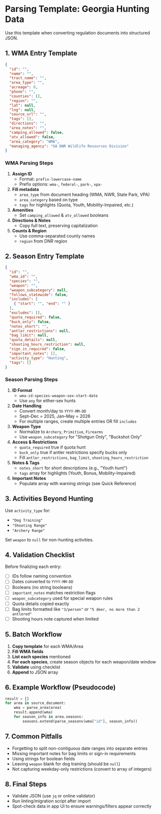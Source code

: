 # Parsing Template: Georgia Hunting Data

Use this template when converting regulation documents into structured JSON.

## 1. WMA Entry Template

```json
{
  "id": "",
  "name": "",
  "tract_name": "",
  "area_type": "",
  "acreage": 0,
  "phone": "",
  "counties": [],
  "region": "",
  "lat": null,
  "lng": null,
  "source_url": "",
  "tags": [],
  "directions": "",
  "area_notes": "",
  "camping_allowed": false,
  "atv_allowed": false,
  "area_category": "WMA",
  "managing_agency": "GA DNR Wildlife Resources Division"
}
```

### WMA Parsing Steps
1. **Assign ID**
   - Format: `prefix-lowercase-name`
   - Prefix options: `wma-`, `federal-`, `park-`, `vpa-`
2. **Fill metadata**
   - `area_type` from document heading (WMA, NWR, State Park, VPA)
   - `area_category` based on type
   - `tags` for highlights (Quota, Youth, Mobility-Impaired, etc.)
3. **Amenities**
   - Set `camping_allowed` & `atv_allowed` booleans
4. **Directions & Notes**
   - Copy full text, preserving capitalization
5. **Counts & Region**
   - Use comma-separated county names
   - `region` from DNR region

## 2. Season Entry Template

```json
{
  "id": "",
  "wma_id": "",
  "species": "",
  "weapon": "",
  "weapon_subcategory": null,
  "follows_statewide": false,
  "includes": [
    { "start": "", "end": "" }
  ],
  "excludes": [],
  "quota_required": false,
  "buck_only": false,
  "notes_short": "",
  "antler_restrictions": null,
  "bag_limit": null,
  "quota_details": null,
  "shooting_hours_restriction": null,
  "sign_in_required": false,
  "important_notes": [],
  "activity_type": "Hunting",
  "tags": []
}
```

### Season Parsing Steps
1. **ID Format**
   - `wma-id-species-weapon-sex-start-date`
   - Use `any` for either-sex hunts
2. **Date Handling**
   - Convert month/day to `YYYY-MM-DD`
   - Sept–Dec = 2025, Jan–May = 2026
   - For multiple ranges, create multiple entries OR fill `includes`
3. **Weapon Type**
   - Normalize to `Archery`, `Primitive`, `Firearms`
   - Use `weapon_subcategory` for "Shotgun Only", "Buckshot Only"
4. **Access & Restrictions**
   - `quota_required` true if quota hunt
   - `buck_only` true if antler restrictions specify bucks only
   - Fill `antler_restrictions`, `bag_limit`, `shooting_hours_restriction`
5. **Notes & Tags**
   - `notes_short` for short descriptions (e.g., "Youth hunt")
   - `tags` array for highlights (Youth, Bonus, Mobility-Impaired)
6. **Important Notes**
   - Populate array with warning strings (see Quick Reference)

## 3. Activities Beyond Hunting

Use `activity_type` for:
- `"Dog Training"`
- `"Shooting Range"`
- `"Archery Range"`

Set `weapon` to `null` for non-hunting activities.

## 4. Validation Checklist

Before finalizing each entry:
- [ ] IDs follow naming convention
- [ ] Dates converted to `YYYY-MM-DD`
- [ ] Booleans (no string booleans)
- [ ] `important_notes` matches restriction flags
- [ ] `weapon_subcategory` used for special weapon rules
- [ ] Quota details copied exactly
- [ ] Bag limits formatted like `"3/person"` or `"5 deer, no more than 2 antlered"`
- [ ] Shooting hours note captured when limited

## 5. Batch Workflow

1. **Copy template** for each WMA/Area
2. **Fill WMA fields**
3. **List each species** mentioned
4. **For each species**, create season objects for each weapon/date window
5. **Validate** using checklist
6. **Append** to JSON array

## 6. Example Workflow (Pseudocode)

```python
result = []
for area in source_document:
    wma = parse_area(area)
    result.append(wma)
    for season_info in area.seasons:
        seasons.extend(parse_seasons(wma["id"], season_info))
```

## 7. Common Pitfalls

- Forgetting to split non-contiguous date ranges into separate entries
- Missing important notes for bag limits or sign-in requirements
- Using strings for boolean fields
- Leaving `weapon` blank for dog training (should be `null`)
- Not capturing weekday-only restrictions (convert to array of integers)

## 8. Final Steps

- Validate JSON (use `jq` or online validator)
- Run linting/migration script after import
- Spot-check data in app UI to ensure warnings/filters appear correctly
